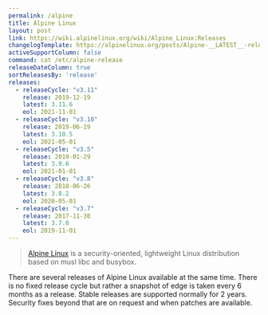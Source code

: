```yaml
---
permalink: /alpine
title: Alpine Linux
layout: post
link: https://wiki.alpinelinux.org/wiki/Alpine_Linux:Releases
changelogTemplate: https://alpinelinux.org/posts/Alpine-__LATEST__-released.html
activeSupportColumn: false
command: cat /etc/alpine-release
releaseDateColumn: true
sortReleasesBy: 'release'
releases:
  - releaseCycle: "v3.11"
    release: 2019-12-19
    latest: 3.11.6
    eol: 2021-11-01
  - releaseCycle: "v3.10"
    release: 2019-06-19
    latest: 3.10.5
    eol: 2021-05-01
  - releaseCycle: "v3.5"
    release: 2019-01-29
    latest: 3.9.6
    eol: 2021-01-01
  - releaseCycle: "v3.8"
    release: 2018-06-26
    latest: 3.8.2
    eol: 2020-05-01
  - releaseCycle: "v3.7"
    release: 2017-11-30
    latest: 3.7.0
    eol: 2019-11-01
---
```


> [Alpine Linux](https://alpinelinux.org/) is a security-oriented, lightweight Linux distribution based on musl libc and busybox.

There are several releases of Alpine Linux available at the same time. There is no fixed release cycle but rather a snapshot of edge is taken every 6 months as a release. Stable releases are supported normally for 2 years. Security fixes beyond that are on request and when patches are available.
